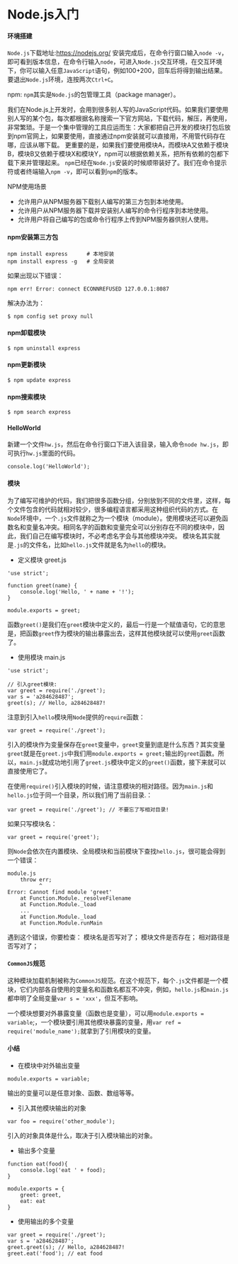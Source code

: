 # Node.js入门
#### 环境搭建
`Node.js`下载地址:https://nodejs.org/
安装完成后，在命令行窗口输入`node -v`，即可看到版本信息，在命令行输入`node`，可进入`Node.js`交互环境，在交互环境下，你可以输入任意`JavaScript`语句，例如100+200，回车后将得到输出结果。要退出`Node.js`环境，连按两次`Ctrl+C`。

npm: `npm`其实是`Node.js`的包管理工具（package manager）。

我们在Node.js上开发时，会用到很多别人写的JavaScript代码。如果我们要使用别人写的某个包，每次都根据名称搜索一下官方网站，下载代码，解压，再使用，非常繁琐。于是一个集中管理的工具应运而生：大家都把自己开发的模块打包后放到npm官网上，如果要使用，直接通过npm安装就可以直接用，不用管代码存在哪，应该从哪下载。
更重要的是，如果我们要使用模块A，而模块A又依赖于模块B，模块B又依赖于模块X和模块Y，npm可以根据依赖关系，把所有依赖的包都下载下来并管理起来。
`npm`已经在`Node.js`安装的时候顺带装好了。我们在命令提示符或者终端输入`npm -v`，即可以看到`npm`的版本。

NPM使用场景
- 允许用户从NPM服务器下载别人编写的第三方包到本地使用。
- 允许用户从NPM服务器下载并安装别人编写的命令行程序到本地使用。
- 允许用户将自己编写的包或命令行程序上传到NPM服务器供别人使用。

#### npm安装第三方包
```
npm install express      # 本地安装
npm install express -g   # 全局安装
```
如果出现以下错误：
```
npm err! Error: connect ECONNREFUSED 127.0.0.1:8087 
```
解决办法为：
```
$ npm config set proxy null
```
#### npm卸载模块
```
$ npm uninstall express
```
#### npm更新模块
```
$ npm update express
```
#### npm搜索模块
```
$ npm search express
```

#### HelloWorld
新建一个文件`hw.js`，然后在命令行窗口下进入该目录，输入命令`node hw.js`，即可执行`hw.js`里面的代码。
```
console.log('HelloWorld');
```

#### 模块
为了编写可维护的代码，我们把很多函数分组，分别放到不同的文件里，这样，每个文件包含的代码就相对较少，很多编程语言都采用这种组织代码的方式。在`Node`环境中，一个`.js`文件就称之为一个模块（module）。使用模块还可以避免函数名和变量名冲突。相同名字的函数和变量完全可以分别存在不同的模块中，因此，我们自己在编写模块时，不必考虑名字会与其他模块冲突。
模块名其实就是`.js`的文件名，比如`hello.js`文件就是名为`hello`的模块。
- 定义模块
greet.js
```
'use strict';

function greet(name) {
    console.log('Hello, ' + name + '!');
}

module.exports = greet;
```
函数`greet()`是我们在`greet`模块中定义的，最后一行是一个赋值语句，它的意思是，把函数`greet`作为模块的输出暴露出去，这样其他模块就可以使用`greet`函数了。
- 使用模块
main.js
```
'use strict';

// 引入greet模块:
var greet = require('./greet');
var s = 'a284628487';
greet(s); // Hello, a284628487!
```
注意到引入`hello`模块用`Node`提供的`require`函数：
```
var greet = require('./greet');
```
引入的模块作为变量保存在`greet`变量中，`greet`变量到底是什么东西？其实变量`greet`就是在`greet.js`中我们用`module.exports = greet;`输出的`greet`函数。所以，`main.js`就成功地引用了`greet.js`模块中定义的`greet()`函数，接下来就可以直接使用它了。

在使用`require()`引入模块的时候，请注意模块的相对路径。因为`main.js`和`hello.js`位于同一个目录，所以我们用了当前目录.：
```
var greet = require('./greet'); // 不要忘了写相对目录!
```
如果只写模块名：
```
var greet = require('greet');
```
则`Node`会依次在内置模块、全局模块和当前模块下查找`hello.js`，很可能会得到一个错误：
```
module.js
    throw err;
          ^
Error: Cannot find module 'greet'
    at Function.Module._resolveFilename
    at Function.Module._load
    ...
    at Function.Module._load
    at Function.Module.runMain
```
遇到这个错误，你要检查：
	模块名是否写对了；
	模块文件是否存在；
	相对路径是否写对了；

#### `CommonJS`规范
这种模块加载机制被称为`CommonJS`规范。在这个规范下，每个`.js`文件都是一个模块，它们内部各自使用的变量名和函数名都互不冲突，例如，`hello.js`和`main.js`都申明了全局变量`var s = 'xxx'`，但互不影响。

一个模块想要对外暴露变量（函数也是变量），可以用`module.exports = variable`;，一个模块要引用其他模块暴露的变量，用`var ref = require('module_name');`就拿到了引用模块的变量。

#### 小结

- 在模块中对外输出变量
```
module.exports = variable;
```
输出的变量可以是任意对象、函数、数组等等。

- 引入其他模块输出的对象
```
var foo = require('other_module');
```
引入的对象具体是什么，取决于引入模块输出的对象。

- 输出多个变量
```
function eat(food){
    console.log('eat ' + food);
}

module.exports = {
    greet: greet,
    eat: eat
}
```

- 使用输出的多个变量
```
var greet = require('./greet');
var s = 'a284628487';
greet.greet(s); // Hello, a284628487!
greet.eat('food'); // eat food
```
